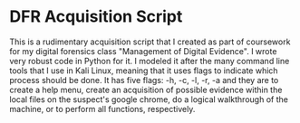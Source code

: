 # DFR Acquisition Script
This is a rudimentary acquisition script that I created as part of coursework for my digital forensics class "Management of Digital Evidence". I wrote very
robust code in Python for it. I modeled it after the many command line tools that I use in Kali Linux, meaning that it uses flags to indicate which process
should be done. It has five flags: -h, -c, -l, -r, -a and they are to create a help menu, create an acquisition of possible evidence within the local files 
on the suspect's google chrome, do a logical walkthrough of the machine, or to perform all functions, respectively. 
